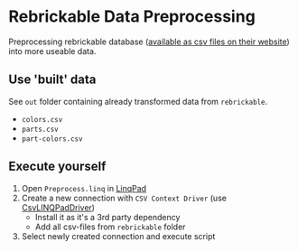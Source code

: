 # Rebrickable Data Preprocessing
Preprocessing rebrickable database ([available as csv files on their website](https://rebrickable.com/downloads/)) into more useable data. 

## Use 'built' data
See `out` folder containing already transformed data from `rebrickable`.
* `colors.csv`
* `parts.csv`
* `part-colors.csv`

## Execute yourself
1. Open `Preprocess.linq` in [LinqPad](https://www.linqpad.net/)
2. Create a new connection with `CSV Context Driver` (use [CsvLINQPadDriver](https://github.com/i2van/CsvLINQPadDriver))
    * Install it as it's a 3rd party dependency
    * Add all csv-files from `rebrickable` folder
3. Select newly created connection and execute script